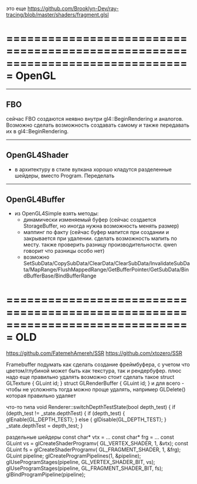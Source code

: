 ﻿это еще https://github.com/Brooklyn-Dev/ray-tracing/blob/master/shaders/fragment.glsl



===============================================================================
OpenGL
===============================================================================

-------------------------------------------------------------------------------
FBO
-------------------------------------------------------------------------------
сейчас FBO создаются неявно внутри gl4::BeginRendering и аналогов. Возможно сделать возможность создавать самому и также передавать их в gl4::BeginRendering.

-------------------------------------------------------------------------------
OpenGL4Shader
-------------------------------------------------------------------------------
- в архитектуру в стиле вулкана хорошо кладутся разделенные шейдеры, вместо Program. Переделать

-------------------------------------------------------------------------------
OpenGL4Buffer
-------------------------------------------------------------------------------
- из OpenGL4Simple взять методы:
	- динамически изменяемый буфер (сейчас создается StorageBuffer, но иногда нужна возможность менять размер)
	- маппинг по факту (сейчас буфер мапится при создании и закрывается при удалении. сделать возможность мапить по месту. также проверить разницу производительности. qwen говорит что разницы особо нет)
	- возможно SetSubData/CopySubData/ClearData/ClearSubData/InvalidateSubData/MapRange/FlushMappedRange/GetBufferPointer/GetSubData/BindBufferBase/BindBufferRange




===============================================================================
OLD
===============================================================================
https://github.com/FatemehAmereh/SSR
https://github.com/xtozero/SSR


Framebuffer
подумать как сделать создание фреймбуфера, с учетом что цветом/глубиной может быть как текстура, так и рендербуфер.
плюс надо еще правильно удалять
возможно стоит сделать такое
	struct GLTexture { GLuint id; }
	struct GLRenderBuffer { GLuint id; }
и для всего - чтобы не усложнять
тогда можно проще удалять, например GLDelete() которая правильно удаляет

что-то типа
void Renderer::switchDepthTestState(bool depth_test) {
	if (depth_test != _state.depthTest) {
		if (depth_test) {
			glEnable(GL_DEPTH_TEST);
		}
		else {
			glDisable(GL_DEPTH_TEST);
		}
		_state.depthTest = depth_test;
	}

раздельные шейдеры
const char* vtx = ...
const char* frg = ...
const GLuint vs = glCreateShaderProgramv( GL_VERTEX_SHADER, 1,
&vtx);
const GLuint fs = glCreateShaderProgramv( GL_FRAGMENT_SHADER, 1,
&frg);
GLuint pipeline;
glCreateProgramPipelines(1, &pipeline);
glUseProgramStages(pipeline, GL_VERTEX_SHADER_BIT, vs);
glUseProgramStages(pipeline, GL_FRAGMENT_SHADER_BIT, fs);
glBindProgramPipeline(pipeline);